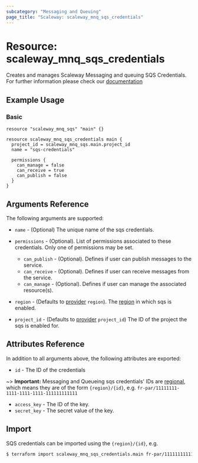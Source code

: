 ```yaml
---
subcategory: "Messaging and Queuing"
page_title: "Scaleway: scaleway_mnq_sqs_credentials"
---
```


# Resource: scaleway_mnq_sqs_credentials

Creates and manages Scaleway Messaging and queuing SQS Credentials.
For further information please check
our [documentation](https://www.scaleway.com/en/docs/serverless/messaging/reference-content/sqs-overview/)

## Example Usage

### Basic

```hcl
resource "scaleway_mnq_sqs" "main" {}

resource scaleway_mnq_sqs_credentials main {
  project_id = scaleway_mnq_sqs.main.project_id
  name = "sqs-credentials"

  permissions {
    can_manage = false
    can_receive = true
    can_publish = false
  }
}
```

## Arguments Reference

The following arguments are supported:

- `name` - (Optional) The unique name of the sqs credentials.

- `permissions` - (Optional). List of permissions associated to these credentials. Only one of permissions may be set.
    - `can_publish` - (Optional). Defines if user can publish messages to the service.
    - `can_receive` - (Optional). Defines if user can receive messages from the service.
    - `can_manage` - (Optional). Defines if user can manage the associated resource(s).


- `region` - (Defaults to [provider](../index.md#region) `region`). The [region](../guides/regions_and_zones.md#regions) in which sqs is enabled.

- `project_id` - (Defaults to [provider](../index.md#project_id) `project_id`) The ID of the project the sqs is enabled for.


## Attributes Reference

In addition to all arguments above, the following attributes are exported:

- `id` - The ID of the credentials

~> **Important:** Messaging and Queueing sqs credentials' IDs are [regional](../guides/regions_and_zones.md#resource-ids), which means they are of the form `{region}/{id}`, e.g. `fr-par/11111111-1111-1111-1111-111111111111`

- `access_key` - The ID of the key.
- `secret_key` - The secret value of the key.

## Import

SQS credentials can be imported using the `{region}/{id}`, e.g.

```bash
$ terraform import scaleway_mnq_sqs_credentials.main fr-par/11111111111111111111111111111111
```

